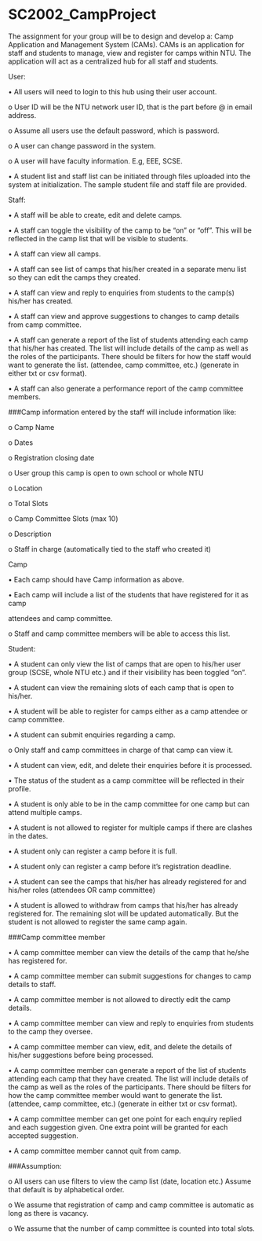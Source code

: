 # SC2002_CampProject
The assignment for your group will be to design and develop a: Camp Application and Management System (CAMs). CAMs is an application for staff and students to manage, view and register for camps within NTU. The application will act as a centralized hub for all staff and  students. 

User:

• All users will need to login to this hub using their user account.

o User ID will be the NTU network user ID, that is the part before @ in email 
address.

o Assume all users use the default password, which is password. 

o A user can change password in the system. 

o A user will have faculty information. E.g, EEE, SCSE. 

• A student list and staff list can be initiated through files uploaded into the system at 
initialization. The sample student file and staff file are provided. 



Staff:

• A staff will be able to create, edit and delete camps.

• A staff can toggle the visibility of the camp to be “on” or “off”. This will be reflected 
in the camp list that will be visible to students. 

• A staff can view all camps.

• A staff can see list of camps that his/her created in a separate menu list so they can 
edit the camps they created. 

• A staff can view and reply to enquiries from students to the camp(s) his/her has 
created.

• A staff can view and approve suggestions to changes to camp details from camp 
committee.

• A staff can generate a report of the list of students attending each camp that his/her
has created. The list will include details of the camp as well as the roles of the 
participants. There should be filters for how the staff would want to generate the list. 
(attendee, camp committee, etc.) (generate in either txt or csv format). 

• A staff can also generate a performance report of the camp committee members.


###Camp information entered by the staff will include information like:

o Camp Name

o Dates

o Registration closing date

o User group this camp is open to own school or whole NTU

o Location

o Total Slots

o Camp Committee Slots (max 10)

o Description

o Staff in charge (automatically tied to the staff who created it)


Camp

• Each camp should have Camp information as above.

• Each camp will include a list of the students that have registered for it as camp

attendees and camp committee. 

o Staff and camp committee members will be able to access this list.


Student:

• A student can only view the list of camps that are open to his/her user group (SCSE, 
whole NTU etc.) and if their visibility has been toggled “on”.

• A student can view the remaining slots of each camp that is open to his/her.

• A student will be able to register for camps either as a camp attendee or camp 
committee.

• A student can submit enquiries regarding a camp. 

o Only staff and camp committees in charge of that camp can view it.

• A student can view, edit, and delete their enquiries before it is processed.

• The status of the student as a camp committee will be reflected in their profile.

• A student is only able to be in the camp committee for one camp but can attend 
multiple camps.

• A student is not allowed to register for multiple camps if there are clashes in the 
dates. 

• A student only can register a camp before it is full.

• A student only can register a camp before it’s registration deadline.

• A student can see the camps that his/her has already registered for and his/her roles 
(attendees OR camp committee)

• A student is allowed to withdraw from camps that his/her has already registered for. 
The remaining slot will be updated automatically. But the student is not allowed to 
register the same camp again.


###Camp committee member

• A camp committee member can view the details of the camp that he/she has
registered for.

• A camp committee member can submit suggestions for changes to camp details to 
staff.

• A camp committee member is not allowed to directly edit the camp details.

• A camp committee member can view and reply to enquiries from students to the 
camp they oversee. 

• A camp committee member can view, edit, and delete the details of his/her 
suggestions before being processed. 

• A camp committee member can generate a report of the list of students attending 
each camp that they have created. The list will include details of the camp as well as 
the roles of the participants. There should be filters for how the camp committee 
member would want to generate the list. (attendee, camp committee, etc.) (generate in 
either txt or csv format). 

• A camp committee member can get one point for each enquiry replied and each 
suggestion given. One extra point will be granted for each accepted suggestion. 

• A camp committee member cannot quit from camp. 


###Assumption:

o All users can use filters to view the camp list (date, location etc.) Assume that 
default is by alphabetical order. 

o We assume that registration of camp and camp committee is automatic as long 
as there is vacancy.

o We assume that the number of camp committee is counted into total slots.  
